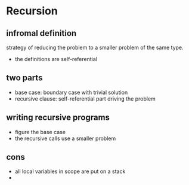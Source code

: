 # Recursion

## infromal definition
strategy of reducing the problem to a smaller problem of the same type.

- the definitions are self-referential

## two parts
- base case: boundary case with trivial solution
- recursive clause: self-referential part driving the problem

## writing recursive programs
- figure the base case
- the recursive calls use a smaller problem

## cons
- all local variables in scope are put on a stack
- 